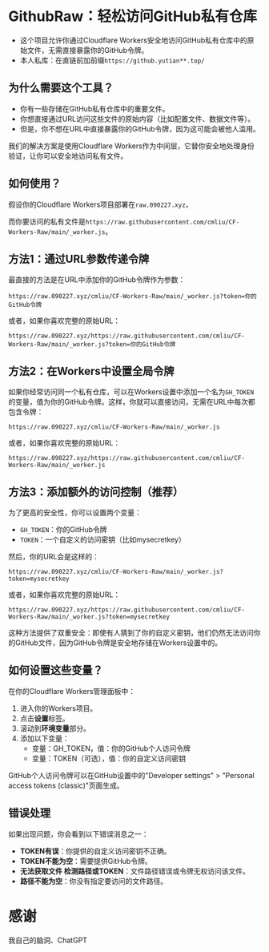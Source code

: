 # GithubRaw：轻松访问GitHub私有仓库
- 这个项目允许你通过Cloudflare Workers安全地访问GitHub私有仓库中的原始文件，无需直接暴露你的GitHub令牌。
- 本人私库：在直链前加前缀`https://github.yutian**.top/`

## 为什么需要这个工具？

- 你有一些存储在GitHub私有仓库中的重要文件。
- 你想直接通过URL访问这些文件的原始内容（比如配置文件、数据文件等）。
- 但是，你不想在URL中直接暴露你的GitHub令牌，因为这可能会被他人滥用。

我们的解决方案是使用Cloudflare Workers作为中间层，它替你安全地处理身份验证，让你可以安全地访问私有文件。
## 如何使用？
假设你的Cloudflare Workers项目部署在`raw.090227.xyz`，

而你要访问的私有文件是`https://raw.githubusercontent.com/cmliu/CF-Workers-Raw/main/_worker.js`。

## 方法1：通过URL参数传递令牌
最直接的方法是在URL中添加你的GitHub令牌作为参数：
```url
https://raw.090227.xyz/cmliu/CF-Workers-Raw/main/_worker.js?token=你的GitHub令牌
```
或者，如果你喜欢完整的原始URL：
```url
https://raw.090227.xyz/https://raw.githubusercontent.com/cmliu/CF-Workers-Raw/main/_worker.js?token=你的GitHub令牌
```

## 方法2：在Workers中设置全局令牌
如果你经常访问同一个私有仓库，可以在Workers设置中添加一个名为`GH_TOKEN`的变量，值为你的GitHub令牌。这样，你就可以直接访问，无需在URL中每次都包含令牌：
```url
https://raw.090227.xyz/cmliu/CF-Workers-Raw/main/_worker.js
```
或者，如果你喜欢完整的原始URL：
```url
https://raw.090227.xyz/https://raw.githubusercontent.com/cmliu/CF-Workers-Raw/main/_worker.js
```

## 方法3：添加额外的访问控制（推荐）
为了更高的安全性，你可以设置两个变量：

- `GH_TOKEN`：你的GitHub令牌
- `TOKEN`：一个自定义的访问密钥（比如mysecretkey）

然后，你的URL会是这样的：
```url
https://raw.090227.xyz/cmliu/CF-Workers-Raw/main/_worker.js?token=mysecretkey
```
或者，如果你喜欢完整的原始URL：
```url
https://raw.090227.xyz/https://raw.githubusercontent.com/cmliu/CF-Workers-Raw/main/_worker.js?token=mysecretkey
```
这种方法提供了双重安全：即使有人猜到了你的自定义密钥，他们仍然无法访问你的GitHub文件，因为GitHub令牌是安全地存储在Workers设置中的。

## 如何设置这些变量？

在你的Cloudflare Workers管理面板中：

1. 进入你的Workers项目。
2. 点击**设置**标签。
3. 滚动到**环境变量**部分。
4. 添加以下变量：
   - 变量：GH_TOKEN，值：你的GitHub个人访问令牌
   - 变量：TOKEN（可选），值：你的自定义访问密钥
     
GitHub个人访问令牌可以在GitHub设置中的"Developer settings" > "Personal access tokens (classic)"页面生成。

## 错误处理

如果出现问题，你会看到以下错误消息之一：

- **TOKEN有误**：你提供的自定义访问密钥不正确。
- **TOKEN不能为空**：需要提供GitHub令牌。
- **无法获取文件 检测路径或TOKEN**：文件路径错误或令牌无权访问该文件。
- **路径不能为空**：你没有指定要访问的文件路径。

# 感谢
我自己的脑洞、ChatGPT
